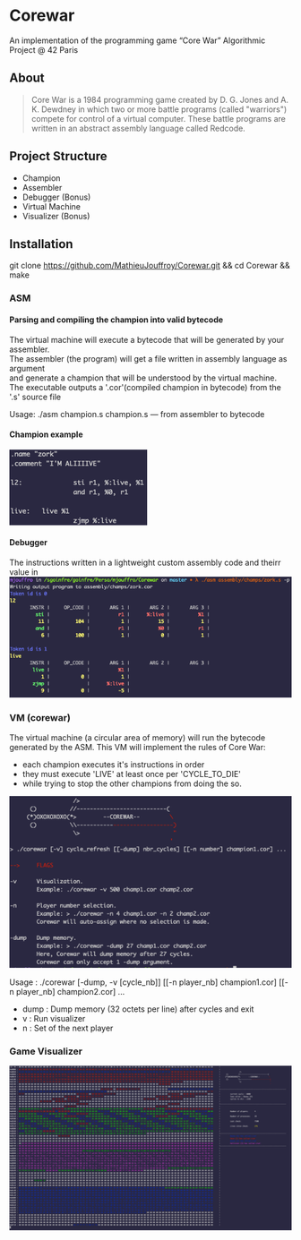 # Corewar
An implementation of the programming game “Core War” 
Algorithmic Project @ 42 Paris

## About
> Core War is a 1984 programming game created by D. G. Jones and A. K. Dewdney in which two or more battle programs 
> (called "warriors") compete for control of a virtual computer. 
> These battle programs are written in an abstract assembly language called Redcode.

## Project Structure

- Champion
- Assembler
- Debugger (Bonus)
- Virtual Machine
- Visualizer (Bonus)

## Installation
git clone https://github.com/MathieuJouffroy/Corewar.git && cd Corewar && make

### ASM 
#### Parsing and compiling the champion into valid bytecode
The virtual machine will execute a bytecode that will be generated by your assembler.<br>
The assembler (the program) will get a file written in assembly language as argument<br>
and generate a champion that will be understood by the virtual machine.<br>
The executable outputs a '.cor'(compiled champion in bytecode) from the '.s' source file<br>

Usage: ./asm champion.s
    champion.s   — from assembler to bytecode

#### Champion example
![Corewar](images/champ.png)

#### Debugger
The instructions written in a lightweight custom assembly code and theirr value in 
![Corewar](images/debugger.png)

### VM (corewar)
The virtual machine (a circular area of memory) will run the bytecode generated by the ASM.
This VM will implement the rules of Core War: 
- each champion executes it's instructions in order
- they must execute 'LIVE' at least once per 'CYCLE_TO_DIE' 
- while trying to stop the other champions from doing the so.

![Corewar](images/corewar_usage.png)

Usage : ./corewar [-dump, -v [cycle_nb]] [[-n player_nb] champion1.cor] [[-n player_nb] champion2.cor] ...<br>
- dump <num> : Dump memory (32 octets per line) after <num> cycles and exit<br>
- v          : Run visualizer<br>
- n    <num> : Set <num> of the next player<br>

### Game Visualizer
![Corewar](images/game.png)
